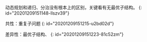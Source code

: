 动态规划和递归、分治没有根本上的区别，关键看有无最优子结构。
{: id="20201209151148-llszv39"}

共性：重复子问题
{: id="20201209151215-u2bd02d"}

差异性：最优子结构、
{: id="20201209151223-81c52zm"}
